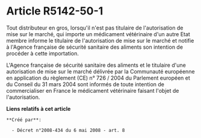 # Article R5142-50-1

Tout distributeur en gros, lorsqu'il n'est pas titulaire de l'autorisation de mise sur le marché, qui importe un médicament
vétérinaire d'un autre Etat membre informe le titulaire de l'autorisation de mise sur le marché et notifie à l'Agence
française de sécurité sanitaire des aliments son intention de procéder à cette importation. 

L'Agence française de sécurité sanitaire des aliments et le titulaire d'une autorisation de mise sur le marché délivrée par
la Communauté européenne en application du règlement (CE) n° 726 / 2004 du Parlement européen et du Conseil du 31 mars 2004
sont informés de toute intention de commercialiser en France le médicament vétérinaire faisant l'objet de l'autorisation.

**Liens relatifs à cet article**

	**Créé par**:

	  - Décret n°2008-434 du 6 mai 2008 - art. 8
